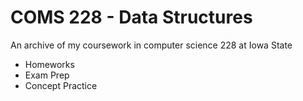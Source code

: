 # COMS 228 - Data Structures
An archive of my coursework in computer science 228 at Iowa State

* Homeworks
* Exam Prep
* Concept Practice